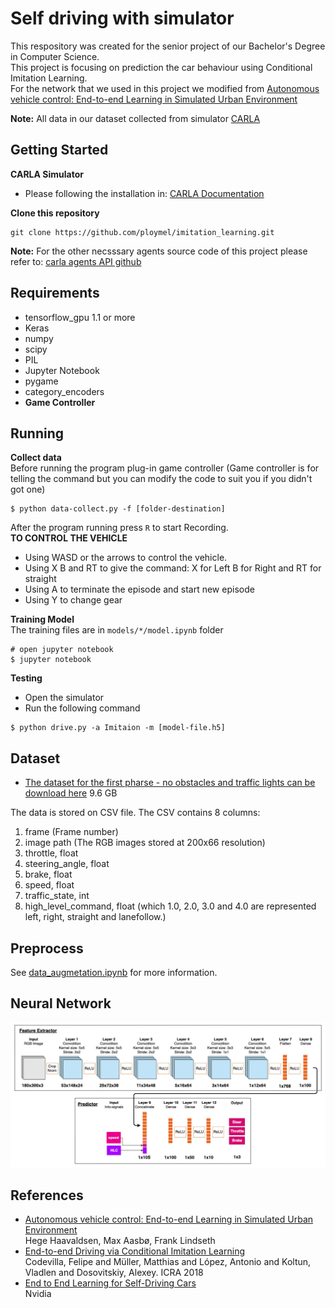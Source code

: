 # Self driving with simulator
This respository was created for the senior project of our Bachelor's Degree in Computer Science.<br/>
This project is focusing on prediction the car behaviour using Conditional Imitation Learning.<br/>
For the network that we used in this project we modified from [Autonomous vehicle control: End-to-end Learning in Simulated Urban Environment](https://arxiv.org/pdf/1905.06712.pdf)<br/>

**Note:** All data in our dataset collected from simulator [CARLA](http://carla.org/)<br/>

## Getting Started
**CARLA Simulator**<br/>
- Please following the installation in: [CARLA Documentation](https://carla.readthedocs.io/en/latest/)<br/>

**Clone this repository**<br/>
```
git clone https://github.com/ploymel/imitation_learning.git
```

**Note:** For the other necsssary agents source code of this project please refer to: [carla agents API github](https://github.com/carla-simulator/carla/tree/master/PythonAPI/agents)<br/>

## Requirements
- tensorflow_gpu 1.1 or more
- Keras
- numpy
- scipy
- PIL
- Jupyter Notebook
- pygame
- category_encoders
- **Game Controller**

## Running
**Collect data**<br/>
Before running the program plug-in game controller (Game controller is for telling the command but you can modify the code to suit you if you didn't got one) <br/>
```
$ python data-collect.py -f [folder-destination]
```
After the program running press `R` to start Recording.<br/>
**TO CONTROL THE VEHICLE** <br/>
- Using WASD or the arrows to control the vehicle.
- Using X B and RT to give the command: X for Left B for Right and RT for straight
- Using A to terminate the episode and start new episode
- Using Y to change gear

**Training Model** <br/>
The training files are in `models/*/model.ipynb` folder
```
# open jupyter notebook
$ jupyter notebook
```

**Testing**
- Open the simulator
- Run the following command
```
$ python drive.py -a Imitaion -m [model-file.h5]
```

## Dataset
- [The dataset for the first pharse - no obstacles and traffic lights can be download here](https://drive.google.com/file/d/10JjikJQZ5JbDYhTSYndP4SWr8NyyITKQ/view?usp=sharing) 9.6 GB

The data is stored on CSV file. The CSV contains 8 columns:<br/>
1. frame (Frame number)
2. image path (The RGB images stored at 200x66 resolution)
3. throttle, float
4. steering_angle, float
5. brake, float
6. speed, float
7. traffic_state, int
7. high_level_command, float (which 1.0, 2.0, 3.0 and 4.0 are represented left, right, straight and lanefollow.)

## Preprocess
See [data_augmetation.ipynb](https://github.com/ploymel/imitation_learning/blob/master/augmentation/data_augmentation.ipynb) for more information.

## Neural Network
![Neural Network](img/network.png)


## References
- [Autonomous vehicle control: End-to-end Learning in Simulated Urban Environment](https://arxiv.org/pdf/1905.06712.pdf)<br/>
Hege Haavaldsen, Max Aasbø, Frank Lindseth
- [End-to-end Driving via Conditional Imitation Learning](http://vladlen.info/papers/conditional-imitation.pdf)<br/>
Codevilla, Felipe and Müller, Matthias and López, Antonio and Koltun, Vladlen and Dosovitskiy, Alexey. ICRA 2018
- [End to End Learning for Self-Driving Cars](https://images.nvidia.com/content/tegra/automotive/images/2016/solutions/pdf/end-to-end-dl-using-px.pdf)<br/>
Nvidia

